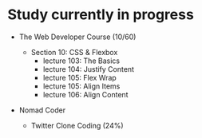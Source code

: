 # Study currently in progress

  - The Web Developer Course (10/60)
    - Section 10: CSS & Flexbox
      - lecture 103: The Basics
      - lecture 104: Justify Content
      - lecture 105: Flex Wrap
      - lecture 105: Align Items
      - lecture 106: Align Content

- Nomad Coder
  - Twitter Clone Coding (24%)
